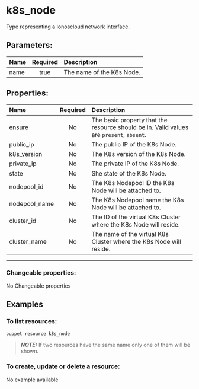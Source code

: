 # k8s_node

Type representing a Ionoscloud network interface.

## Parameters:

| Name | Required | Description |
| :--- | :-: | :--- |
| name | true | The name of the K8s Node.   |

## Properties:

| Name | Required | Description |
| :--- | :-: | :--- |
| ensure | No | The basic property that the resource should be in.  Valid values are `present`, `absent`.  |
| public_ip | No | The public IP of the K8s Node.   |
| k8s_version | No | The K8s version of the K8s Node.   |
| private_ip | No | The private IP of the K8s Node.   |
| state | No | She state of the K8s Node.   |
| nodepool_id | No | The K8s Nodepool ID the K8s Node will be attached to.   |
| nodepool_name | No | The K8s Nodepool name the K8s Node will be attached to.   |
| cluster_id | No | The ID of the virtual K8s Cluster where the K8s Node will reside.   |
| cluster_name | No | The name of the virtual K8s Cluster where the K8s Node will reside.   |
***


### Changeable properties:

No Changeable properties


## Examples

### To list resources:
```bash
puppet resource k8s_node
```
> **_NOTE:_** If two resources have the same name only one of them will be shown.


### To create, update or delete a resource:

No example available
